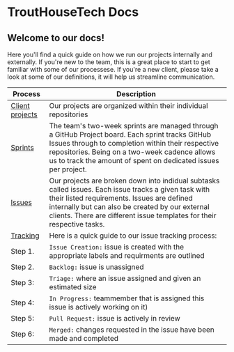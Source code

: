 # TroutHouseTech Docs


## Welcome to our docs!

Here you'll find a quick guide on how we run our projects internally and externally. If you're new to the team, this is a great place to start to get familiar with some of our processese. If you're a new client, please take a look at some of our definitions, it will help us streamline communication. 

| Process                                                                                                               | Description                                                                                                                                                                                                                                                                                    |
| --------------------------------------------------------------------------------------------------------------------- | ------------------------------------------------------------------------------------------------------------------------------------------------------------------------------------------------------------------------------------------------------------------------------------------- |
| [Client projects](https://github.com/trouthouse-tech) | Our projects are organized within their individual repositories|
| [Sprints](https://github.com/orgs/trouthouse-tech/projects/2) | The team's two-week sprints are managed through a GitHub Project board. Each sprint tracks GitHub Issues through to completion within their respective repositories. Being on a two-week cadence allows us to track the amount of spent on dedicated issues per project. |
| [Issues](https://github.com/trouthouse-tech/trouthousetech-docs/issues/new/choose)| Our projects are broken down into indidual subtasks called issues. Each issue tracks a given task with their listed requirements. Issues are defined internally but can also be created by our external clients. There are different issue templates for their respective tasks.|
| [Tracking](https://github.com/trouthouse-tech/trouthousetech-docs/issues/new/choose)| Here is a quick guide to our issue tracking process:  |
| Step 1. | `Issue Creation:` issue is created with the appropriate labels and requirments are outlined |
| Step 2. |`Backlog:` issue is unassigned |
| Step 3: |`Triage:` where an issue assigned and given an estimated size |
| Step 4: |`In Progress:` teammember that is assigned this issue is actively working on it) |
| Step 5: |`Pull Request:` issue is actively in review |
| Step 6: |`Merged:` changes requested in the issue have been made and completed |


